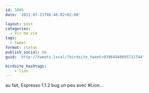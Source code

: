 ```yaml
---
id: 5005
date: '2011-07-21T08:46:02+02:00'

layout: post
categories:
  - Vis ma vie
tags:
  - tweet
format: status
publish_social: no
guid: 'http://tweets.local/?birdsite_tweet=93964940695711744'

birdsite_hashtags:
    - lion
---
```


au fait, Espresso 1.1.2 bug un peu avec #Lion…